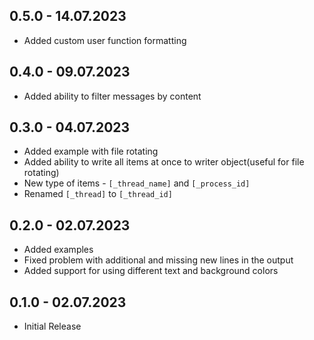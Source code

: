 ## 0.5.0 - 14.07.2023
- Added custom user function formatting

## 0.4.0 - 09.07.2023
- Added ability to filter messages by content

## 0.3.0 - 04.07.2023
- Added example with file rotating
- Added ability to write all items at once to writer object(useful for file rotating)
- New type of items - `[_thread_name]` and `[_process_id]`
- Renamed `[_thread]` to `[_thread_id]`

## 0.2.0 - 02.07.2023
- Added examples
- Fixed problem with additional and missing new lines in the output
- Added support for using different text and background colors

## 0.1.0 - 02.07.2023
 - Initial Release
